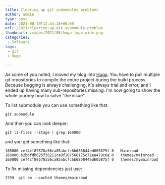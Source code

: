 ```yaml
---
title: Clearing up git submodules problems
author: admin
type: post
date: 2021-08-19T12:44:18+00:00
url: /2021/clearing-up-git-submodule-problem
thumbnail: images/2021/08/hugo-logo-wide.png
categories:
 - Software
tags:
 - git
 - hugo
  
---
```


As some of you noted, I moved my blog into [Hugo](https://gohugo.io). You have to pull multiple git repositories to compile the entire project during the build process. Because begging is always challenging, it's always trial and error, and I ended up having many sub-repositories missing. I'm now going to show the whole journey how to solve "the issue".
<!--more-->

To list submodule you can use something like that:

`git submodule`

And then you can look deeper:

`git ls-files --stage | grep 160000`

and you get something like that:

```
160000 cef4cf89570a56ca85abcfc6b685844ed605875f 0	Mainroad
160000 b2bdfdb625f38211ca8f107566175c71ea479c6a 0	themes/mainroad
160000 cef4cf89570a56ca85abcfc6b685844ed605875f 0	themes/mymainroad
```

To fix missing dependencies just use:

```
2799  git rm --cached themes/mainroad
```
